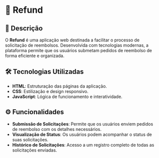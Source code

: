 # 💸 Refund

## 📄 Descrição

O **Refund** é uma aplicação web destinada a facilitar o processo de solicitação de reembolsos. Desenvolvida com tecnologias modernas, a plataforma permite que os usuários submetam pedidos de reembolso de forma eficiente e organizada.

## 🛠️ Tecnologias Utilizadas

- **HTML**: Estruturação das páginas da aplicação.
- **CSS**: Estilização e design responsivo.
- **JavaScript**: Lógica de funcionamento e interatividade.

## ⚙️ Funcionalidades

- **Submissão de Solicitações**: Permite que os usuários enviem pedidos de reembolso com os detalhes necessários.
- **Visualização de Status**: Os usuários podem acompanhar o status de suas solicitações.
- **Histórico de Solicitações**: Acesso a um registro completo de todas as solicitações enviadas.
